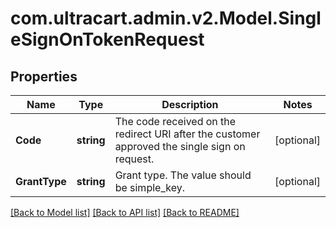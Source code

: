 # com.ultracart.admin.v2.Model.SingleSignOnTokenRequest
## Properties

Name | Type | Description | Notes
------------ | ------------- | ------------- | -------------
**Code** | **string** | The code received on the redirect URI after the customer approved the single sign on request. | [optional] 
**GrantType** | **string** | Grant type.  The value should be simple_key. | [optional] 


[[Back to Model list]](../README.md#documentation-for-models) [[Back to API list]](../README.md#documentation-for-api-endpoints) [[Back to README]](../README.md)

